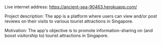Live internet address: https://ancient-sea-90463.herokuapp.com/

Project description: The app is a platform where users can view and/or post reviews on their visits to various tourist attractions in Singapore.

Motivation: The app's objective is to promote information-sharing on (and boost visitorship to) tourist attractions in Singapore.
